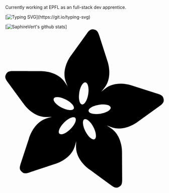 Currently working at EPFL as an full-stack dev apprentice.

<!--
**SaphireVert/saphirevert** is a ✨ _special_ ✨ repository because its `README.md` (this file) appears on your GitHub profile.

Here are some ideas to get you started:

- 🔭 I’m currently working on ...
- 🌱 I’m currently learning ...
- 👯 I’m looking to collaborate on ...
- 🤔 I’m looking for help with ...
- 💬 Ask me about ...
- 📫 How to reach me: ...
- 😄 Pronouns: ...
- ⚡ Fun fact: ...
-->

[![Typing SVG](https://readme-typing-svg.herokuapp.com/?duration=3000&ccolor=66F73A&lines=✨+Hello+everyone!+✨;Welcome+to+my+github+readme!)](https://git.io/typing-svg)

[![SaphireVert's github stats](https://github-readme-stats.vercel.app/api?username=saphirevert)]
          <!--START_SECTION:waka-->
<svg role="img" viewBox="0 0 24 24" xmlns="http://www.w3.org/2000/svg"><title>Adafruit</title><path d="M14.399 12.794c-.924.148-1.722-.037-1.781-.412-.06-.375.64-.798 1.565-.945.924-.147 1.721.038 1.78.412.06.374-.64.798-1.564.945m-.878 3.86c-.338.172-.957-.363-1.382-1.196-.426-.834-.497-1.65-.158-1.822.338-.172.956.363 1.382 1.196.425.833.497 1.65.158 1.822m-3.64-1.552c-.662.662-1.415.981-1.683.713-.27-.268.05-1.022.71-1.684.66-.663 1.414-.982 1.683-.714.269.268-.05 1.023-.71 1.685m-2.531-4.61c.171-.339.987-.268 1.82.156.834.424 1.372 1.042 1.2 1.38-.173.338-.988.269-1.822-.155-.834-.424-1.37-1.043-1.198-1.381m4.8-2.45c.375.058.56.856.414 1.78-.145.925-.566 1.625-.942 1.567-.374-.06-.56-.857-.415-1.78.145-.925.567-1.626.943-1.568m11.835 2.53c-.078-.491-.345-.632-.989-.837l-3.762-1.2s-2.283-.863-3.974.357c-.228.164-.464.351-.7.55.198-.236.385-.472.55-.7 1.215-1.694.349-3.975.349-3.975l-1.207-3.761c-.207-.643-.347-.91-.84-.986-.492-.078-.707.132-1.101.68l-2.305 3.209s-1.524 1.903-.888 3.89c.086.266.191.549.308.836a12.215 12.215 0 0 0-.497-.74C7.693 6.215 5.258 6.332 5.258 6.332S1.82 6.32 1.308 6.32c-.676-.003-.972.05-1.198.493-.226.443-.093.714.307 1.258.303.415 2.34 3.183 2.34 3.183S4.095 13.292 6.18 13.3c.28.001.58-.012.889-.034a12.317 12.317 0 0 0-.855.244c-1.98.656-2.619 3.01-2.619 3.01L2.36 20.273c-.21.64-.252.939.1 1.29.352.353.65.31 1.291.098.489-.16 3.75-1.242 3.75-1.242s2.352-.644 3.004-2.624c.088-.266.169-.556.243-.854a11.1 11.1 0 0 0-.03.887c.01 2.085 2.051 3.421 2.051 3.421l3.186 2.333c.546.398.816.531 1.26.305.443-.226.495-.523.491-1.199l-.022-3.95s.114-2.435-1.567-3.668a11.93 11.93 0 0 0-.739-.495c.287.115.568.22.836.304 1.986.633 3.888-.894 3.888-.894l3.204-2.31c.547-.395.756-.612.679-1.104"/></svg>

<!--END_SECTION:waka-->

